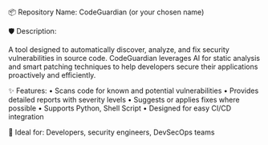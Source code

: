 📦 Repository Name: CodeGuardian (or your chosen name)

🛡️ Description:

A tool designed to automatically discover, analyze, and fix security vulnerabilities in source code. CodeGuardian leverages AI for static analysis and smart patching techniques to help developers secure their applications proactively and efficiently.

✨ Features:
	•	Scans code for known and potential vulnerabilities
	•	Provides detailed reports with severity levels
	•	Suggests or applies fixes where possible
	•	Supports Python, Shell Script
	•	Designed for easy CI/CD integration

🚀 Ideal for: Developers, security engineers, DevSecOps teams
